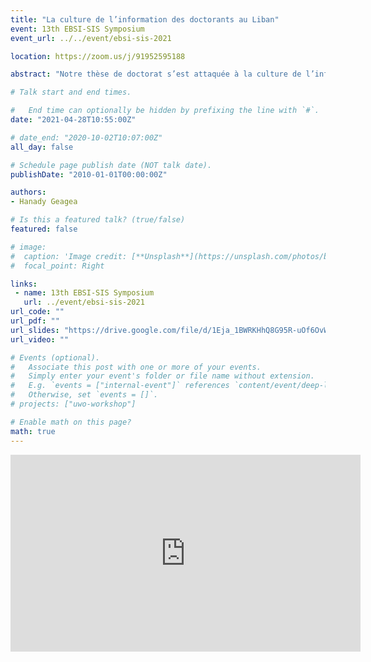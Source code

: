 ```yaml
---
title: "La culture de l’information des doctorants au Liban"
event: 13th EBSI-SIS Symposium
event_url: ../../event/ebsi-sis-2021

location: https://zoom.us/j/91952595188

abstract: "Notre thèse de doctorat s’est attaquée à la culture de l’information (information literacy), un sujet tellement discuté mondialement mais rare dans notre pays. Les objectifs sont de révéler les compétences informationnelles des doctorants au Liban, d’accentuer le rôle des universités et des bibliothèques dans la formation des doctorants et de contribuer à diminuer les problèmes de recherches chez notre population. Cette recherche s’appuie sur la méthode de recherche mixte. La méthode quantitative s’est basée sur un questionnaire conçu pour notre population, inspiré par des outils de mesure international. Alors que les données qualitatives étaient recueillies à travers des interviews semi directifs. Les résultats de l’étude montrent clairement que les doctorants ont relativement un faible niveau de compétences informationnelles. Leur communauté scientifique est restreinte et limitée. Ainsi que les problèmes rencontrés durant le parcours doctoral révèlent des causes intrinsèques et extérieures aux doctorants."

# Talk start and end times.

#   End time can optionally be hidden by prefixing the line with `#`.
date: "2021-04-28T10:55:00Z"

# date_end: "2020-10-02T10:07:00Z"
all_day: false

# Schedule page publish date (NOT talk date).
publishDate: "2010-01-01T00:00:00Z"

authors:
- Hanady Geagea

# Is this a featured talk? (true/false)
featured: false

# image:
#  caption: 'Image credit: [**Unsplash**](https://unsplash.com/photos/bzdhc5b3Bxs)'
#  focal_point: Right

links:
 - name: 13th EBSI-SIS Symposium
   url: ../event/ebsi-sis-2021
url_code: ""
url_pdf: ""
url_slides: "https://drive.google.com/file/d/1Eja_1BWRKHhQ8G95R-uOf6OvW4g0Us44/view?usp=sharing"
url_video: ""

# Events (optional).
#   Associate this post with one or more of your events.
#   Simply enter your event's folder or file name without extension.
#   E.g. `events = ["internal-event"]` references `content/event/deep-learning/index.md`.
#   Otherwise, set `events = []`.
# projects: ["uwo-workshop"]

# Enable math on this page?
math: true
---
```

<iframe width="560" height="315" src="https://www.youtube.com/embed/NSbmGMZ14Xs" title="YouTube video player" frameborder="0" allow="accelerometer; autoplay; clipboard-write; encrypted-media; gyroscope; picture-in-picture" allowfullscreen></iframe>
